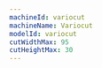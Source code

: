 ```yaml
---
machineId: variocut
machineName: Variocut
modelId: variocut
cutWidthMax: 95
cutHeightMax: 30
---
```


